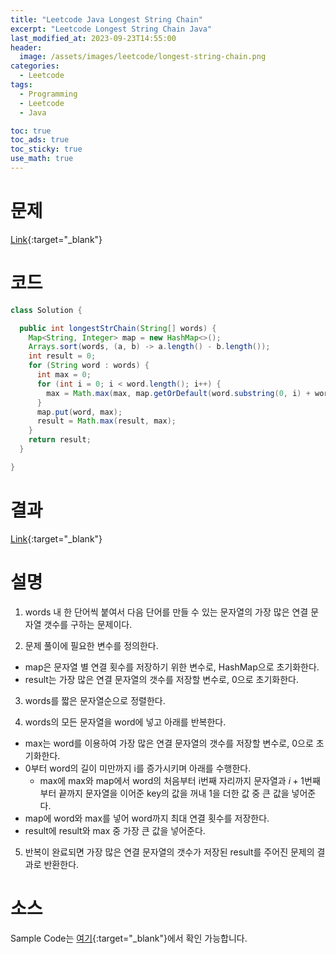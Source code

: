 ```yaml
---
title: "Leetcode Java Longest String Chain"
excerpt: "Leetcode Longest String Chain Java"
last_modified_at: 2023-09-23T14:55:00
header:
  image: /assets/images/leetcode/longest-string-chain.png
categories:
  - Leetcode
tags:
  - Programming
  - Leetcode
  - Java

toc: true
toc_ads: true
toc_sticky: true
use_math: true
---
```

# 문제
[Link](https://leetcode.com/problems/longest-string-chain){:target="_blank"}

# 코드
```java
class Solution {

  public int longestStrChain(String[] words) {
    Map<String, Integer> map = new HashMap<>();
    Arrays.sort(words, (a, b) -> a.length() - b.length());
    int result = 0;
    for (String word : words) {
      int max = 0;
      for (int i = 0; i < word.length(); i++) {
        max = Math.max(max, map.getOrDefault(word.substring(0, i) + word.substring(i + 1), 0) + 1);
      }
      map.put(word, max);
      result = Math.max(result, max);
    }
    return result;
  }

}
```

# 결과
[Link](https://leetcode.com/problems/longest-string-chain/submissions/1056834832/){:target="_blank"}

# 설명
1. words 내 한 단어씩 붙여서 다음 단어를 만들 수 있는 문자열의 가장 많은 연결 문자열 갯수를 구하는 문제이다.

2. 문제 풀이에 필요한 변수를 정의한다.
- map은 문자열 별 연결 횟수를 저장하기 위한 변수로, HashMap으로 초기화한다.
- result는 가장 많은 연결 문자열의 갯수를 저장할 변수로, 0으로 초기화한다.

3. words를 짧은 문자열순으로 정렬한다.

4. words의 모든 문자열을 word에 넣고 아래를 반복한다.
- max는 word를 이용하여 가장 많은 연결 문자열의 갯수를 저장할 변수로, 0으로 초기화한다.
- 0부터 word의 길이 미만까지 i를 증가시키며 아래를 수행한다.
  - max에 max와 map에서 word의 처음부터 i번째 자리까지 문자열과 $i + 1$번째부터 끝까지 문자열을 이어준 key의 값을 꺼내 1을 더한 값 중 큰 값을 넣어준다.
- map에 word와 max를 넣어 word까지 최대 연결 횟수를 저장한다.
- result에 result와 max 중 가장 큰 값을 넣어준다.

5. 반복이 완료되면 가장 많은 연결 문자열의 갯수가 저장된 result를 주어진 문제의 결과로 반환한다.

# 소스
Sample Code는 [여기](https://github.com/GracefulSoul/leetcode/blob/master/src/main/java/gracefulsoul/problems/LongestStringChain.java){:target="_blank"}에서 확인 가능합니다.